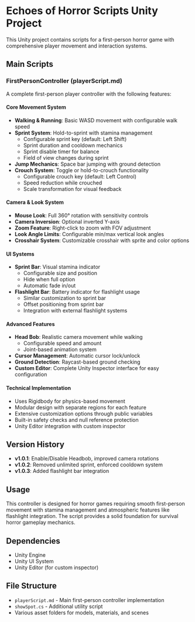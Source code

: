 # Echoes of Horror Scripts Unity Project

This Unity project contains scripts for a first-person horror game with comprehensive player movement and interaction systems.

## Main Scripts

### FirstPersonController (playerScript.md)
A complete first-person player controller with the following features:

#### Core Movement System
- **Walking & Running**: Basic WASD movement with configurable walk speed
- **Sprint System**: Hold-to-sprint with stamina management
  - Configurable sprint key (default: Left Shift)
  - Sprint duration and cooldown mechanics
  - Sprint disable timer for balance
  - Field of view changes during sprint
- **Jump Mechanics**: Space bar jumping with ground detection
- **Crouch System**: Toggle or hold-to-crouch functionality
  - Configurable crouch key (default: Left Control)
  - Speed reduction while crouched
  - Scale transformation for visual feedback

#### Camera & Look System
- **Mouse Look**: Full 360° rotation with sensitivity controls
- **Camera Inversion**: Optional inverted Y-axis
- **Zoom Feature**: Right-click to zoom with FOV adjustment
- **Look Angle Limits**: Configurable min/max vertical look angles
- **Crosshair System**: Customizable crosshair with sprite and color options

#### UI Systems
- **Sprint Bar**: Visual stamina indicator
  - Configurable size and position
  - Hide when full option
  - Automatic fade in/out
- **Flashlight Bar**: Battery indicator for flashlight usage
  - Similar customization to sprint bar
  - Offset positioning from sprint bar
  - Integration with external flashlight systems

#### Advanced Features
- **Head Bob**: Realistic camera movement while walking
  - Configurable speed and amount
  - Joint-based animation system
- **Cursor Management**: Automatic cursor lock/unlock
- **Ground Detection**: Raycast-based ground checking
- **Custom Editor**: Complete Unity Inspector interface for easy configuration

#### Technical Implementation
- Uses Rigidbody for physics-based movement
- Modular design with separate regions for each feature
- Extensive customization options through public variables
- Built-in safety checks and null reference protection
- Unity Editor integration with custom inspector

## Version History
- **v1.0.1**: Enable/Disable Headbob, improved camera rotations
- **v1.0.2**: Removed unlimited sprint, enforced cooldown system  
- **v1.0.3**: Added flashlight bar integration

## Usage
This controller is designed for horror games requiring smooth first-person movement with stamina management and atmospheric features like flashlight integration. The script provides a solid foundation for survival horror gameplay mechanics.

## Dependencies
- Unity Engine
- Unity UI System
- Unity Editor (for custom inspector)

## File Structure
- `playerScript.md` - Main first-person controller implementation
- `showSpot.cs` - Additional utility script
- Various asset folders for models, materials, and scenes